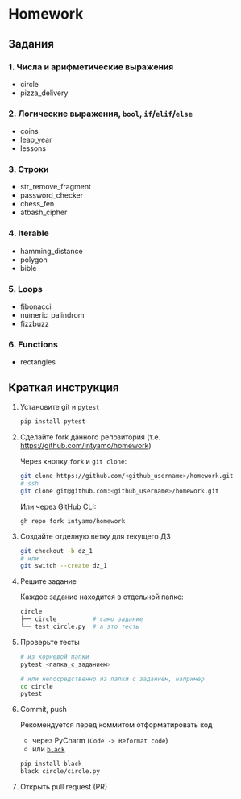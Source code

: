 # Homework

## Задания

### 1. Числа и арифметические выражения

- circle
- pizza_delivery

### 2. Логические выражения, `bool`, `if`/`elif`/`else`

- coins
- leap_year
- lessons

### 3. Строки

- str_remove_fragment
- password_checker
- chess_fen
- atbash_cipher

### 4. Iterable

- hamming_distance
- polygon
- bible

### 5. Loops

- fibonacci
- numeric_palindrom
- fizzbuzz

### 6. Functions

- rectangles

## Краткая инструкция

1. Установите git и `pytest`

    ```sh
    pip install pytest
    ```

2. Сделайте fork данного репозитория (т.е. https://github.com/intyamo/homework)

   Через кнопку `fork` и `git clone`:

    ```sh
    git clone https://github.com/<github_username>/homework.git
    # ssh
    git clone git@github.com:<github_username>/homework.git
    ```

   Или через [GitHub CLI](https://github.com/cli/cli#installation):

    ```
    gh repo fork intyamo/homework
    ```

3. Создайте отделную ветку для текущего ДЗ

    ```sh
    git checkout -b dz_1
    # или
    git switch --create dz_1
    ```

4. Решите задание

   Каждое задание находится в отдельной папке:

    ```sh
    circle
    ├── circle          # само задание
    └── test_circle.py  # а это тесты
    ```

5. Проверьте тесты

    ```sh
    # из корневой папки
    pytest <папка_с_заданием>

    # или непосредственно из папки с заданием, например
    cd circle
    pytest
    ```

6. Commit, push

   Рекомендуется перед коммитом отформатировать код

    - через PyCharm (`Code -> Reformat code`)
    - или [`black`](https://github.com/psf/black)

    ```sh
    pip install black
    black circle/circle.py
    ```

7. Открыть pull request (PR)

